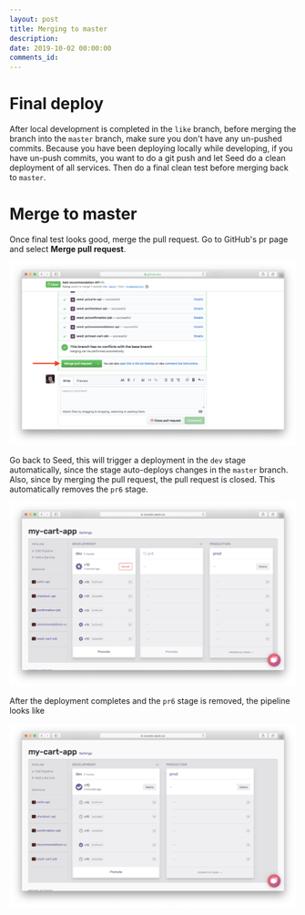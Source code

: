 ```yaml
---
layout: post
title: Merging to master
description: 
date: 2019-10-02 00:00:00
comments_id: 
---
```


# Final deploy

After local development is completed in the `like` branch, before merging the branch into the `master` branch, make sure you don't have any un-pushed commits. Because you have been deploying locally while developing, if you have un-push commits, you want to do a git push and let Seed do a clean deployment of all services. Then do a final clean test before merging back to `master`.

# Merge to master

Once final test looks good, merge the pull request. Go to GitHub's pr page and select **Merge pull request**.

![](/assets/best-practices/merging-to-master-1.png)

Go back to Seed, this will trigger a deployment in the `dev` stage automatically, since the stage auto-deploys changes in the `master` branch. Also, since by merging the pull request, the pull request is closed. This automatically removes the `pr6` stage.

![](/assets/best-practices/merging-to-master-2.png)

After the deployment completes and the `pr6` stage is removed, the pipeline looks like

![](/assets/best-practices/merging-to-master-3.png)
